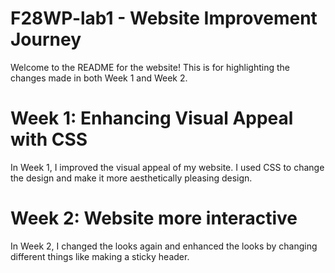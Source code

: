 # F28WP-lab1 - Website Improvement Journey
Welcome to the README for the website! This is for highlighting the changes made in both Week 1 and Week 2.

# Week 1: Enhancing Visual Appeal with CSS
In Week 1, I improved the visual appeal of my website. I used CSS to change the design and make it more aesthetically pleasing design.

# Week 2: Website more interactive 
In Week 2, I changed the looks again and enhanced the looks by changing different things like making a sticky header.
